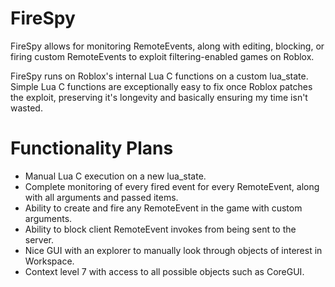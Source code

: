 # FireSpy
FireSpy allows for monitoring RemoteEvents, along with editing, blocking, or firing custom RemoteEvents to exploit filtering-enabled games on Roblox.

FireSpy runs on Roblox's internal Lua C functions on a custom lua_state. Simple Lua C functions are exceptionally easy to fix once Roblox patches the exploit, preserving it's longevity and basically ensuring my time isn't wasted.

# Functionality Plans
  - Manual Lua C execution on a new lua_state.
  - Complete monitoring of every fired event for every RemoteEvent, along with all arguments and passed items.
  - Ability to create and fire any RemoteEvent in the game with custom arguments.
  - Ability to block client RemoteEvent invokes from being sent to the server.
  - Nice GUI with an explorer to manually look through objects of interest in Workspace.
  - Context level 7 with access to all possible objects such as CoreGUI.
 
